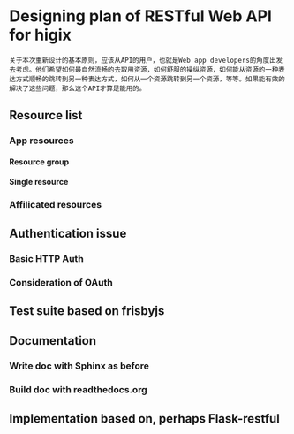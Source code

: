 # Designing plan of RESTful Web API for higix

    关于本次重新设计的基本原则，应该从API的用户，也就是Web app developers的角度出发去考虑。他们希望如何最自然流畅的去取用资源，如何舒服的操纵资源，如何能从资源的一种表达方式顺畅的跳转到另一种表达方式，如何从一个资源跳转到另一个资源，等等。如果能有效的解决了这些问题，那么这个API才算是能用的。

## Resource list

### App resources 

#### Resource group

#### Single resource

### Affilicated resources

## Authentication issue

### Basic HTTP Auth

### Consideration of OAuth

## Test suite based on frisbyjs

## Documentation

### Write doc with Sphinx as before

### Build doc with readthedocs.org

## Implementation based on, perhaps Flask-restful

